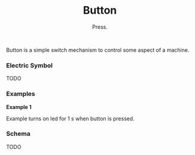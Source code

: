 <div align="center">
  <h1> Button </h1>
  <p> Press. </p>
</div>  
<br/>

Button  is a simple switch mechanism to control some aspect of a machine. 

### Electric Symbol

TODO

### Examples

**Example 1**

Example turns on led for 1 s when button is pressed.

### Schema
TODO